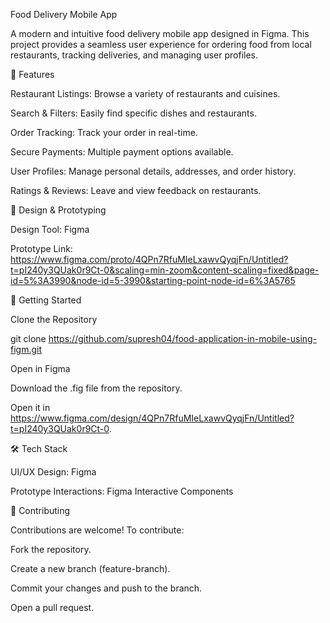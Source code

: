 Food Delivery Mobile App

A modern and intuitive food delivery mobile app designed in Figma. This project provides a seamless user experience for ordering food from local restaurants, tracking deliveries, and managing user profiles.

📌 Features

Restaurant Listings: Browse a variety of restaurants and cuisines.

Search & Filters: Easily find specific dishes and restaurants.

Order Tracking: Track your order in real-time.

Secure Payments: Multiple payment options available.

User Profiles: Manage personal details, addresses, and order history.

Ratings & Reviews: Leave and view feedback on restaurants.

🎨 Design & Prototyping

Design Tool: Figma

Prototype Link: https://www.figma.com/proto/4QPn7RfuMIeLxawvQyqjFn/Untitled?t=pI240y3QUak0r9Ct-0&scaling=min-zoom&content-scaling=fixed&page-id=5%3A3990&node-id=5-3990&starting-point-node-id=6%3A5765

🚀 Getting Started

Clone the Repository

git clone https://github.com/supresh04/food-application-in-mobile-using-figm.git

Open in Figma

Download the .fig file from the repository.

Open it in https://www.figma.com/design/4QPn7RfuMIeLxawvQyqjFn/Untitled?t=pI240y3QUak0r9Ct-0.

🛠 Tech Stack

UI/UX Design: Figma

Prototype Interactions: Figma Interactive Components

🤝 Contributing

Contributions are welcome! To contribute:

Fork the repository.

Create a new branch (feature-branch).

Commit your changes and push to the branch.

Open a pull request.




